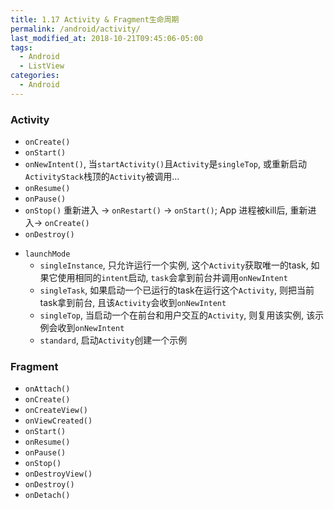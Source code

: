```yaml
---
title: 1.17 Activity & Fragment生命周期
permalink: /android/activity/
last_modified_at: 2018-10-21T09:45:06-05:00
tags:
  - Android
  - ListView
categories:
  - Android
---
```


### Activity
* `onCreate()`
* `onStart()`
* `onNewIntent()`, 当`startActivity()`且`Activity`是`singleTop`, 或重新启动`ActivityStack`栈顶的`Activity`被调用...
* `onResume()`
* `onPause()`
* `onStop()` 重新进入 -> `onRestart()` -> `onStart()`; App 进程被kill后, 重新进入-> `onCreate()`
* `onDestroy()`

- `launchMode`
  - `singleInstance`, 只允许运行一个实例, 这个`Activity`获取唯一的task, 如果它使用相同的`intent`启动, `task`会拿到前台并调用`onNewIntent`
  - `singleTask`, 如果启动一个已运行的task在运行这个`Activity`, 则把当前task拿到前台, 且该`Activity`会收到`onNewIntent`
  - `singleTop`, 当启动一个在前台和用户交互的`Activity`, 则复用该实例, 该示例会收到`onNewIntent`
  - `standard`, 启动`Activity`创建一个示例

### Fragment
* `onAttach()`
* `onCreate()`
* `onCreateView()`
* `onViewCreated()`
* `onStart()`
* `onResume()`
* `onPause()`
* `onStop()`
* `onDestroyView()`
* `onDestroy()`
* `onDetach()`

